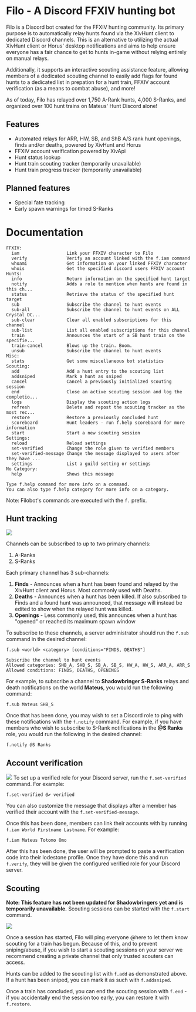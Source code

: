 # Filo - A Discord FFXIV hunting bot

Filo is a Discord bot created for the FFXIV hunting community. Its primary purpose is to automatically relay hunts found via the XivHunt client to dedicated Discord channels. This is an alternative to utilizing the actual XivHunt client or Horus' desktop notifications and aims to help ensure everyone has a fair chance to get to hunts in-game without relying entirely on manual relays.

Additionally, it supports an interactive scouting assistance feature, allowing members of a dedicated scouting channel to easily add flags for found hunts to a dedicated list in prepation for a hunt train, FFXIV account verification (as a means to combat abuse), and more!

As of today, Filo has relayed over 1,750 A-Rank hunts, 4,000 S-Ranks, and organized over 100 hunt trains on Mateus' Hunt Discord alone!

## Features
* Automated relays for ARR, HW, SB, and ShB A/S rank hunt openings, finds and/or deaths, powered by XivHunt and Horus
* FFXIV account verification powered by XivApi
* Hunt status lookup
* Hunt train scouting tracker (temporarily unavailable)
* Hunt train progress tracker (temporarily unavailable)

## Planned features
* Special fate tracking
* Early spawn warnings for timed S-Ranks


# Documentation
```
FFXIV:
  iam                  Link your FFXIV character to Filo
  verify               Verify an account linked with the f.iam command
  whoami               Get information on your linked FFXIV character
  whois                Get the specified discord users FFXIV account
Hunts:
  info                 Return information on the specified hunt target
  notify               Adds a role to mention when hunts are found in this ch...
  status               Retrieve the status of the specified hunt target
  sub                  Subscribe the channel to hunt events
  sub-all              Subscribe the channel to hunt events on ALL Crystal DC...
  sub-clear            Clear all enabled subscriptions for this channel
  sub-list             List all enabled subscriptions for this channel
  train                Announces the start of a SB hunt train on the specifie...
  train-cancel         Blows up the train. Boom.
  unsub                Subscribe the channel to hunt events
Misc:
  stats                Get some miscellaneous bot statistics
Scouting:
  add                  Add a hunt entry to the scouting list
  addsniped            Mark a hunt as sniped
  cancel               Cancel a previously initialized scouting session
  end                  Close an active scouting session and log the completio...
  logs                 Display the scouting action logs
  refresh              Delete and repost the scouting tracker as the most rec...
  restore              Restore a previously concluded hunt
  scoreboard           Hunt leaders - run f.help scoreboard for more information
  start                Start a new scouting session
Settings:
  reload               Reload settings
  set-verified         Change the role given to verified members
  set-verified-message Change the message displayed to users after they have ...
  settings             List a guild setting or settings
​No Category:
  help                 Shows this message
  
Type f.help command for more info on a command.
You can also type f.help category for more info on a category.
```
Note: Filobot's commands are executed with the `f.` prefix.


## Hunt tracking
![](https://i.imgur.com/UuQm5FI.png)

Channels can be subscribed to up to two primary channels:
1. A-Ranks
2. S-Ranks

Each primary channel has 3 sub-channels:
1. **Finds** - Announces when a hunt has been found and relayed by the XivHunt client and Horus. Most commonly used with Deaths.
2. **Deaths** - Announces when a hunt has been killed. If also subscribed to Finds and a found hunt was announced, that message will instead be edited to show when the relayed hunt was killed.
3. **Openings** - Less commonly used, this announces when a hunt has "opened" or reached its maximum spawn window

To subscribe to these channels, a server administrator should run the `f.sub` command in the desired channel:
```
f.sub <world> <category> [conditions="FINDS, DEATHS"]

Subscribe the channel to hunt events
Allowed categories: SHB_A, SHB_S, SB_A, SB_S, HW_A, HW_S, ARR_A, ARR_S
Allowed conditions: FINDS, DEATHS, OPENINGS
```

For example, to subscribe a channel to **Shadowbringer S-Ranks** relays and death notifications on the world **Mateus**, you would run the following command:

`f.sub Mateus SHB_S`

Once that has been done, you may wish to set a Discord role to ping with these notifications with the `f.notify` command. For example, if you have members who wish to subscribe to S-Rank notifications in the **@S Ranks** role, you would run the following in the desired channel:

`f.notify @S Ranks`


## Account verification
![](https://i.imgur.com/yABYCKA.png)
To set up a verified role for your Discord server, run the `f.set-verified` command. For example:

`f.set-verified @✔️ verified`

You can also customize the message that displays after a member has verified their account with the `f.set-verified-message`.

Once this has been done, members can link their accounts with by running `f.iam World Firstname Lastname`. For example:

`f.iam Mateus Totomo Omo`

After this has been done, the user will be prompted to paste a verification code into their lodestone profile. Once they have done this and run `f.verify`, they will be given the configured verified role for your Discord server.

## Scouting
**Note: This feature has not been updated for Shadowbringers yet and is temporarily unavailable.**
Scouting sessions can be started with the `f.start` command.

![](https://i.imgur.com/gMKWTXj.png)

Once a session has started, Filo will ping everyone @here to let them know scouting for a train has begun. Because of this, and to prevent sniping/abuse, if you wish to start a scouting sessions on your server we recommend creating a private channel that only trusted scouters can access.

Hunts can be added to the scouting list with `f.add` as demonstrated above. If a hunt has been sniped, you can mark it as such with `f.addsniped`.

Once a train has concluded, you can end the scouting session with `f.end` - if you accidentally end the session too early, you can restore it with `f.restore`.
